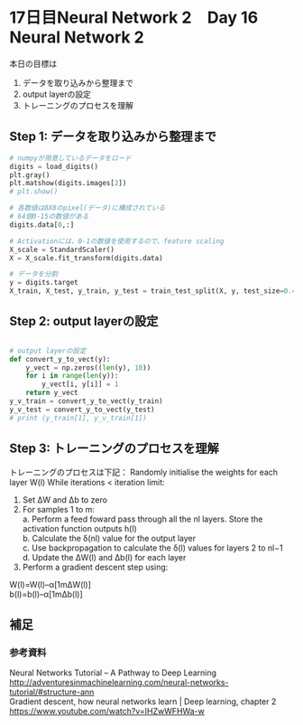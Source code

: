 # 17日目Neural Network 2　Day 16 Neural Network 2

本日の目標は
1. データを取り込みから整理まで
2. output layerの設定
3. トレーニングのプロセスを理解

## Step 1: データを取り込みから整理まで

```python
# numpyが用意しているデータをロード
digits = load_digits()
plt.gray()
plt.matshow(digits.images[2])
# plt.show()

# 各数値は8X8のpixel(データ)に構成されている
# 64個0-15の数値がある
digits.data[0,:]

# Activationには、0-1の数値を使用するので、feature scaling
X_scale = StandardScaler()
X = X_scale.fit_transform(digits.data)

# データを分割
y = digits.target
X_train, X_test, y_train, y_test = train_test_split(X, y, test_size=0.4)

```

## Step 2: output layerの設定

```python

# output layerの設定
def convert_y_to_vect(y):
    y_vect = np.zeros((len(y), 10))
    for i in range(len(y)):
        y_vect[i, y[i]] = 1
    return y_vect
y_v_train = convert_y_to_vect(y_train)
y_v_test = convert_y_to_vect(y_test)
# print (y_train[1], y_v_train[1])

```

## Step 3: トレーニングのプロセスを理解

トレーニングのプロセスは下記：
Randomly initialise the weights for each layer W(l)
While iterations < iteration limit:
1. Set ΔW and Δb to zero
2. For samples 1 to m:  
a. Perform a feed foward pass through all the nl layers. Store the activation function outputs h(l)  
b. Calculate the δ(nl) value for the output layer  
c. Use backpropagation to calculate the δ(l) values for layers 2 to nl−1  
d. Update the ΔW(l) and Δb(l) for each layer  
3. Perform a gradient descent step using:

W(l)=W(l)–α[1mΔW(l)]  
b(l)=b(l)–α[1mΔb(l)]


## 補足

### 参考資料
Neural Networks Tutorial – A Pathway to Deep Learning   http://adventuresinmachinelearning.com/neural-networks-tutorial/#structure-ann  
Gradient descent, how neural networks learn | Deep learning, chapter 2  	https://www.youtube.com/watch?v=IHZwWFHWa-w  
